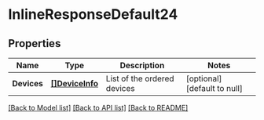 # InlineResponseDefault24

## Properties
Name | Type | Description | Notes
------------ | ------------- | ------------- | -------------
**Devices** | [**[]DeviceInfo**](DeviceInfo.md) | List of the ordered devices | [optional] [default to null]

[[Back to Model list]](../README.md#documentation-for-models) [[Back to API list]](../README.md#documentation-for-api-endpoints) [[Back to README]](../README.md)


